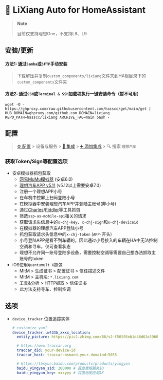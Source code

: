 # 🚙 LiXiang Auto for HomeAssistant


> **Note**
> 
> 目前仅支持理想One，不支持L8、L9


<a name="install"></a>
## 安装/更新

#### 方法1: 通过`Samba`或`SFTP`手动安装
> 下载解压并复制`custom_components/lixiang`文件夹到HA根目录下的`custom_components`文件夹

#### 方法2: 通过`SSH`或`Terminal & SSH`加载项执行一键安装命令（暂不可用）
```shell
wget -O - https://ghproxy.com/raw.githubusercontent.com/hasscc/get/main/get | HUB_DOMAIN=ghproxy.com/github.com DOMAIN=lixiang REPO_PATH=hasscc/lixiang ARCHIVE_TAG=main bash -
```


<a name="config"></a>
## 配置

> [⚙️ 配置](https://my.home-assistant.io/redirect/config) > 设备与服务 > [🧩 集成](https://my.home-assistant.io/redirect/integrations) > [➕ 添加集成](https://my.home-assistant.io/redirect/config_flow_start?domain=lixiang) > 🔍 搜索 `理想汽车`

### 获取Token/Sign等配置选项
- 安卓模拟器抓包获取
  - [网易MuMu模拟器](https://mumu.163.com) (安卓6.0)
  - [理想汽车APP v5.11](https://www.wandoujia.com/apps/7954884/history_v1030) (v5.12以上需要安卓7.0)
  - 注册一个理想APP小号
  - 在车机中控屏上扫码登陆小号
  - 在模拟器中安装理想汽车APP并登陆主账号(非小号)
  - 通过[Charles](https://www.charlesproxy.com)/[Fiddler](https://www.telerik.com/fiddler)等工具抓包
  - 筛选`ssp-as-mobile-api`相关的请求
  - 获取请求头信息中的`x-chj-key`、`x-chj-sign`和`x-chj-deviceid`
  - 在模拟器的理想汽车APP登陆小号
  - 抓包获取请求头信息中的`x-chj-token` (`APP-`开头)
  - 小号登陆APP是看不到车辆的，因此通过小号接入的车辆在HA中无法控制空调和寻车，仅可查看状态
  - 理想不允许同一账号登陆多设备，需要控制空调等需要自己想办法抓取主账号的token
- iOS使用`Quantumult X`抓包
  - MitM > 生成证书 > 配置证书 > 信任描述文件
  - MitM > 主机名: `*.lixiang.com`
  - 工具&分析 > HTTP抓取 > 信任证书
  - 此方法支持寻车、控制空调

<a name="option"></a>
## 选项

- `device_tracker` 位置追踪实体
  ```yaml
  # customize.yaml
  device_tracker.lw433b_xxxx_location:
    entity_picture: https://pic2.zhimg.com/80/v2-f50505eb1d48d62e3960778c18930e04_720w.png

    # https://www.traccar.org
    traccar_did: your-device-id
    traccar_host: traccar-osmand.your.domaind:5055

    # https://lbsyun.baidu.com/products/products/yingyan
    baidu_yingyan_sid: 200000 # 百度鹰眼服务ID
    baidu_yingyan_key: xxxyyy # 百度地图应用AK
  ```
